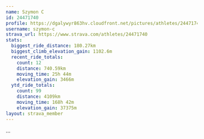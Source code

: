 ```yaml
---
name: Szymon C
id: 24471740
profile: https://dgalywyr863hv.cloudfront.net/pictures/athletes/24471740/7213253/3/large.jpg
username: szymon-c
strava_url: https://www.strava.com/athletes/24471740
stats:
  biggest_ride_distance: 180.27km
  biggest_climb_elevation_gain: 1102.6m
  recent_ride_totals:
    count: 12
    distance: 740.59km
    moving_time: 25h 44m
    elevation_gain: 3466m
  ytd_ride_totals:
    count: 99
    distance: 4109km
    moving_time: 168h 42m
    elevation_gain: 37375m
layout: strava_member
--- 
```

...
